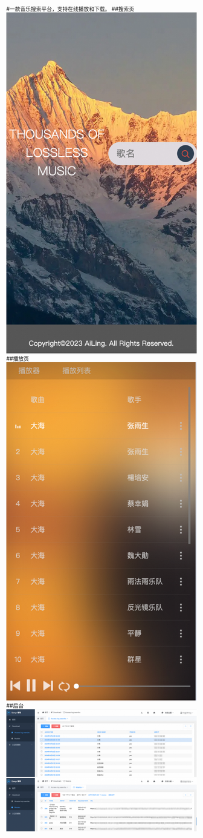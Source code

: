 #一款音乐搜索平台，支持在线播放和下载。
##搜索页
![img.png](img/sou.png)
##播放页
![img.png](img/player.png)
##后台
![img.png](img/admin1.png)
![img.png](img/admin2.png)